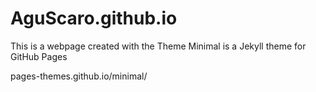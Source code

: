 # AguScaro.github.io
This is a webpage created with the Theme Minimal is a Jekyll theme for GitHub Pages

pages-themes.github.io/minimal/
